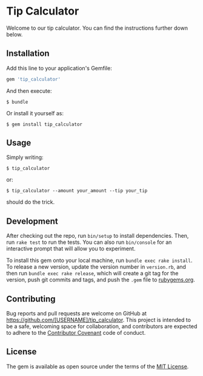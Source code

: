 # Tip Calculator

Welcome to our tip calculator. You can find the instructions further down below.

## Installation

Add this line to your application's Gemfile:

```ruby
gem 'tip_calculator'
```

And then execute:

    $ bundle

Or install it yourself as:

    $ gem install tip_calculator

## Usage

Simply writing:

    $ tip_calculator

or:
    
    $ tip_calculator --amount your_amount --tip your_tip

should do the trick.

## Development

After checking out the repo, run `bin/setup` to install dependencies. Then, run `rake test` to run the tests. You can also run `bin/console` for an interactive prompt that will allow you to experiment.

To install this gem onto your local machine, run `bundle exec rake install`. To release a new version, update the version number in `version.rb`, and then run `bundle exec rake release`, which will create a git tag for the version, push git commits and tags, and push the `.gem` file to [rubygems.org](https://rubygems.org).

## Contributing

Bug reports and pull requests are welcome on GitHub at https://github.com/[USERNAME]/tip_calculator. This project is intended to be a safe, welcoming space for collaboration, and contributors are expected to adhere to the [Contributor Covenant](http://contributor-covenant.org) code of conduct.


## License

The gem is available as open source under the terms of the [MIT License](http://opensource.org/licenses/MIT).

